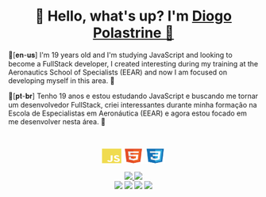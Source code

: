 <div>
  <h1 align="center">
   🧠 Hello, what's up? I'm 
    <a href="https://www.linkedin.com/in/DiogoPolastrine/">Diogo Polastrine 🧠</a>
</div>
   


    
🍃[𝐞𝐧-𝐮𝐬] I'm 19 years old and I'm studying JavaScript and looking to become a FullStack developer, I created interesting during my training at the Aeronautics School of Specialists (EEAR) and now I am focused on developing myself in this area. 🍃  

🍃[𝐩𝐭-𝐛𝐫] Tenho 19 anos e estou estudando JavaScript e buscando me tornar um desenvolvedor FullStack, criei interessantes durante minha formação na Escola de Especialistas em Aeronáutica (EEAR) e agora estou focado em me desenvolver nesta área. 🍃  


          
##
<div align="center" valign="top"><br>
  <img align="center" alt="Js" height="30" width="40" src="https://raw.githubusercontent.com/devicons/devicon/master/icons/javascript/javascript-plain.svg">
  <img align="center" alt="HTML" height="30" width="40" src="https://raw.githubusercontent.com/devicons/devicon/master/icons/html5/html5-original.svg">
  <img align="center" alt="CSS" height="30" width="40" src="https://raw.githubusercontent.com/devicons/devicon/master/icons/css3/css3-original.svg">
</div><br>


<div align="center">
  <a href="https://github.com/Deekzzyy">
    <img height="150em" src="https://github-readme-stats.vercel.app/api?username=Deekzzyy&count_private=true&include_all_commits=true&show_icons=true&theme=dracula&hide_border=false&show_owner=true"/>
    <img height="150em" src="https://github-readme-stats.vercel.app/api/top-langs/?username=Deekzzyy&theme=dracula&hide_border=false&&layout=compact"/>
  </a>
</div>

<div align="center">
  <a href="https://www.youtube.com/channel/UCScQNR5H3jF6VPHPlWJZC5w" target="_blank"><img src="https://img.shields.io/badge/YouTube-FF0000?style=for-the-badge&logo=youtube&logoColor=white" target="_blank"></a>
  <a href="https://www.instagram.com/polastrine.study/" target="_blank"><img src="https://img.shields.io/badge/-Instagram-%23E4405F?style=for-the-badge&logo=instagram&logoColor=white" target="_blank"></a>
  <a href="https://www.linkedin.com/in/diogopolastrine/" target="_blank"><img src="https://img.shields.io/badge/-LinkedIn-%230077B5?style=for-the-badge&logo=linkedin&logoColor=white" target="_blank"></a> 
  <a href="mailto:digolalilo@gmail.com"><img src="https://img.shields.io/badge/-Gmail-%23333?style=for-the-badge&logo=gmail&logoColor=white" target="_blank"></a>
</div>
